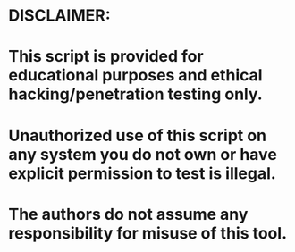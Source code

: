 # DISCLAIMER:
# This script is provided for educational purposes and ethical hacking/penetration testing only.
# Unauthorized use of this script on any system you do not own or have explicit permission to test is illegal.
# The authors do not assume any responsibility for misuse of this tool.
